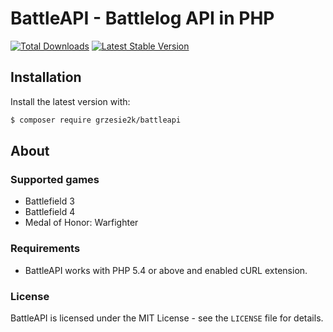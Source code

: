 # BattleAPI - Battlelog API in PHP

[![Total Downloads](https://img.shields.io/packagist/dt/Grzesie2k/BattleAPI.svg)](https://packagist.org/packages/Grzesie2k/BattleAPI)
[![Latest Stable Version](https://img.shields.io/packagist/v/Grzesie2k/BattleAPI.svg)](https://packagist.org/packages/Grzesie2k/BattleAPI)

## Installation

Install the latest version with:

```bash
$ composer require grzesie2k/battleapi
```

## About

### Supported games
- Battlefield 3
- Battlefield 4
- Medal of Honor: Warfighter

### Requirements

- BattleAPI works with PHP 5.4 or above and enabled cURL extension.

### License

BattleAPI is licensed under the MIT License - see the `LICENSE` file for details.
